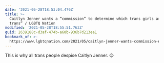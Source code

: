 ```yaml
---
date: '2021-05-28T18:53:04.476Z'
title: >-
  Caitlyn Jenner wants a “commission” to determine which trans girls are “truly
  trans” / LGBTQ Nation
modified: '2021-05-28T18:55:51.763Z'
guid: 2639188c-d3af-474b-a60b-936b7d213ea1
bookmark_of: >-
  https://www.lgbtqnation.com/2021/05/caitlyn-jenner-wants-commission-determine-trans-girls-truly-trans/
---
```

This is why all trans people despise Caitlyn Jenner. 😡
